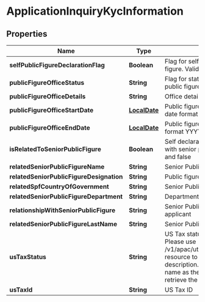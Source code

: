 # ApplicationInquiryKycInformation

## Properties
Name | Type | Description | Notes
------------ | ------------- | ------------- | -------------
**selfPublicFigureDeclarationFlag** | **Boolean** | Flag for self declaration if applicant is public figure. Valid values: true and false |  [optional]
**publicFigureOfficeStatus** | **String** | Flag for status of public office if applicant is public figure |  [optional]
**publicFigureOfficeDetails** | **String** | Office details if applicant is public figure |  [optional]
**publicFigureOfficeStartDate** | [**LocalDate**](LocalDate.md) | Public figure office start date in ISO 8601 date format YYYY-MM-DD |  [optional]
**publicFigureOfficeEndDate** | [**LocalDate**](LocalDate.md) | Public figure office end date in ISO 8601 date format YYYY-MM-DD |  [optional]
**isRelatedToSeniorPublicFigure** | **Boolean** | Self declaration if applicant has any relation with senior public figure. Valid values: true and false |  [optional]
**relatedSeniorPublicFigureName** | **String** | Senior Public Figure Name |  [optional]
**relatedSeniorPublicFigureDesignation** | **String** | Public figure designation. |  [optional]
**relatedSpfCountryOfGovernment** | **String** | Senior Public Figure Country of Government |  [optional]
**relatedSeniorPublicFigureDepartment** | **String** | Department Senior Public Figure belongs to |  [optional]
**relationshipWithSeniorPublicFigure** | **String** | Senior Public Figure relationship with applicant |  [optional]
**relatedSeniorPublicFigureLastName** | **String** | Senior Public Figure Last Name |  [optional]
**usTaxStatus** | **String** | US Tax status. This is a reference data field. Please use /v1/apac/utilities/referenceData/{usTaxStatus} resource to get valid value of this field with description. You can use usTaxStatus field name as the referenceCode parameter to retrieve the values. |  [optional]
**usTaxId** | **String** | US Tax ID |  [optional]
